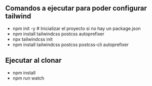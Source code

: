 
## Comandos a ejecutar para poder configurar tailwind
- npm init -y # Inicializar el proyecto si no hay un package.json
- npm install tailwindcss postcss autoprefixer
- npx tailwindcss init
- npm install tailwindcss postcss postcss-cli autoprefixer

## Ejecutar al clonar
- npm install
- npm run watch
